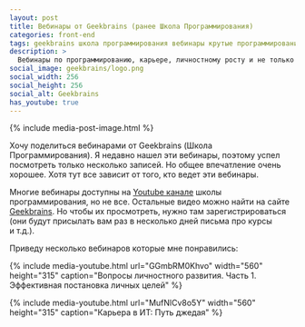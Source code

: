 ```yaml
---
layout: post
title: Вебинары от Geekbrains (ранее Школа Программирования)
categories: front-end
tags: geekbrains школа программирования вебинары крутые программирование
description: >
  Вебинары по программированию, карьере, личностному росту и не только от Geekbrains (Школа Программирования).
social_image: geekbrains/logo.png
social_width: 256
social_height: 256
social_alt: Geekbrains
has_youtube: true
---
```


{% include media-post-image.html %}

Хочу поделиться вебинарами от Geekbrains (Школа Программирования). Я недавно нашел эти вебинары, поэтому успел посмотреть только несколько записей. Но общее впечатление очень хорошее. Хотя тут все зависит от того, кто ведет эти вебинары.

Многие вебинары доступны на <a href="https://youtube.com/user/progliveru/videos">Youtube канале</a> школы программирования, но не все. Остальные видео можно найти на сайте <a href="https://geekbrains.ru/events">Geekbrains</a>. Но чтобы их просмотреть, нужно там зарегистрироваться (они будут присылать вам раз в несколько дней письма про курсы и т.д.).

Приведу несколько вебинаров которые мне понравились:

{%
	include media-youtube.html
	url="GGmbRM0Khvo"
	width="560"
	height="315"
	caption="Вопросы личностного развития. Часть 1. Эффективная постановка личных целей"
%}

{%
	include media-youtube.html
	url="MufNlCv8o5Y"
	width="560"
	height="315"
	caption="Карьера в ИТ: Путь джедая"
%}
